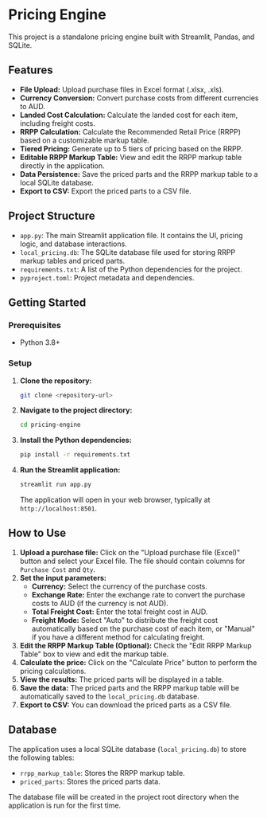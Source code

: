 # Pricing Engine

This project is a standalone pricing engine built with Streamlit, Pandas, and SQLite.

## Features

- **File Upload:** Upload purchase files in Excel format (.xlsx, .xls).
- **Currency Conversion:** Convert purchase costs from different currencies to AUD.
- **Landed Cost Calculation:** Calculate the landed cost for each item, including freight costs.
- **RRPP Calculation:**  Calculate the Recommended Retail Price (RRPP) based on a customizable markup table.
- **Tiered Pricing:** Generate up to 5 tiers of pricing based on the RRPP.
- **Editable RRPP Markup Table:** View and edit the RRPP markup table directly in the application.
- **Data Persistence:** Save the priced parts and the RRPP markup table to a local SQLite database.
- **Export to CSV:** Export the priced parts to a CSV file.

## Project Structure

- `app.py`: The main Streamlit application file. It contains the UI, pricing logic, and database interactions.
- `local_pricing.db`: The SQLite database file used for storing RRPP markup tables and priced parts.
- `requirements.txt`: A list of the Python dependencies for the project.
- `pyproject.toml`: Project metadata and dependencies.

## Getting Started

### Prerequisites

- Python 3.8+

### Setup

1.  **Clone the repository:**
    ```bash
    git clone <repository-url>
    ```
2.  **Navigate to the project directory:**
    ```bash
    cd pricing-engine
    ```
3.  **Install the Python dependencies:**
    ```bash
    pip install -r requirements.txt
    ```
4.  **Run the Streamlit application:**
    ```bash
    streamlit run app.py
    ```
    The application will open in your web browser, typically at `http://localhost:8501`.

## How to Use

1.  **Upload a purchase file:** Click on the "Upload purchase file (Excel)" button and select your Excel file. The file should contain columns for `Purchase Cost` and `Qty`.
2.  **Set the input parameters:**
    - **Currency:** Select the currency of the purchase costs.
    - **Exchange Rate:** Enter the exchange rate to convert the purchase costs to AUD (if the currency is not AUD).
    - **Total Freight Cost:** Enter the total freight cost in AUD.
    - **Freight Mode:** Select "Auto" to distribute the freight cost automatically based on the purchase cost of each item, or "Manual" if you have a different method for calculating freight.
3.  **Edit the RRPP Markup Table (Optional):** Check the "Edit RRPP Markup Table" box to view and edit the markup table.
4.  **Calculate the price:** Click on the "Calculate Price" button to perform the pricing calculations.
5.  **View the results:** The priced parts will be displayed in a table.
6.  **Save the data:** The priced parts and the RRPP markup table will be automatically saved to the `local_pricing.db` database.
7.  **Export to CSV:** You can download the priced parts as a CSV file.

## Database

The application uses a local SQLite database (`local_pricing.db`) to store the following tables:

- `rrpp_markup_table`: Stores the RRPP markup table.
- `priced_parts`: Stores the priced parts data.

The database file will be created in the project root directory when the application is run for the first time.